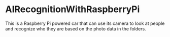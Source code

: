 # AIRecognitionWithRaspberryPi
This is a Raspberry Pi powered car that can use its camera to look at people and recognize who they are based on the photo data in the folders.
